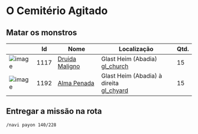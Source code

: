 # O Cemitério Agitado

## Matar os monstros

| | Id | Nome | Localização | Qtd. |
| - | - | - | - | - |
| ![image](https://file5s.ratemyserver.net/mobs/1117.gif) | 1117 | [Druida Maligno](https://ratemyserver.net/mob_db.php?mob_id=1117&small=1&back=1) | Glast Heim (Abadia) <br>[gl_church](https://ratemyserver.net/index.php?page=npc_shop_warp&map=gl_church) | 15 |
| ![image](https://file5s.ratemyserver.net/mobs/1192.gif) | 1192 | [Alma Penada](https://ratemyserver.net/mob_db.php?mob_id=1192&small=1&back=1) | Glast Heim (Abadia) à direita <br>[gl_chyard](https://ratemyserver.net/index.php?page=npc_shop_warp&map=gl_chyard) | 15 |


## Entregar a missão na rota

```
/navi payon 140/228
```
